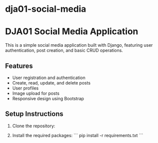 # dja01-social-media
 
# DJA01 Social Media Application

This is a simple social media application built with Django, featuring user authentication, post creation, and basic CRUD operations.

## Features

- User registration and authentication
- Create, read, update, and delete posts
- User profiles
- Image upload for posts
- Responsive design using Bootstrap

## Setup Instructions

1. Clone the repository:

3. Install the required packages:
   \`\`\`
   pip install -r requirements.txt
   \`\`\`

